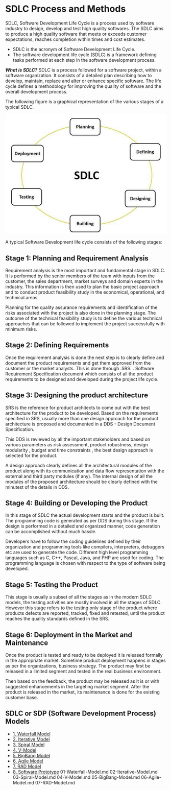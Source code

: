 # SDLC Process and Methods
SDLC, Software Development Life Cycle is a process used by software industry to design, develop and test high quality softwares. The SDLC aims to produce a high quality software that meets or exceeds customer expectations, reaches completion within times and cost estimates.

- SDLC is the acronym of Software Development Life Cycle.
- The software development life cycle (SDLC) is a framework defining tasks performed at each step in the software development process.

***What is SDLC?***
SDLC is a process followed for a software project, within a software organization. It consists of a detailed plan describing how to develop, maintain, replace and alter or enhance specific software. The life cycle defines a methodology for improving the quality of software and the overall development process.

The following figure is a graphical representation of the various stages of a typical SDLC.

![GitHub Logo](images/SDLC-Life-Cycle.JPG)

A typical Software Development life cycle consists of the following stages:

## Stage 1: Planning and Requirement Analysis
Requirement analysis is the most important and fundamental stage in SDLC. It is performed by the senior members of the team with inputs from the customer, the sales department, market surveys and domain experts in the industry. This information is then used to plan the basic project approach and to conduct product feasibility study in the economical, operational, and technical areas.

Planning for the quality assurance requirements and identification of the risks associated with the project is also done in the planning stage. The outcome of the technical feasibility study is to define the various technical approaches that can be followed to implement the project successfully with minimum risks.

## Stage 2: Defining Requirements
Once the requirement analysis is done the next step is to clearly define and document the product requirements and get them approved from the customer or the market analysts. This is done through .SRS. . Software Requirement Specification document which consists of all the product requirements to be designed and developed during the project life cycle.

## Stage 3: Designing the product architecture
SRS is the reference for product architects to come out with the best architecture for the product to be developed. Based on the requirements specified in SRS, usually more than one design approach for the product architecture is proposed and documented in a DDS - Design Document Specification.

This DDS is reviewed by all the important stakeholders and based on various parameters as risk assessment, product robustness, design modularity , budget and time constraints , the best design approach is selected for the product.

A design approach clearly defines all the architectural modules of the product along with its communication and data flow representation with the external and third party modules (if any). The internal design of all the modules of the proposed architecture should be clearly defined with the minutest of the details in DDS.

## Stage 4: Building or Developing the Product
In this stage of SDLC the actual development starts and the product is built. The programming code is generated as per DDS during this stage. If the design is performed in a detailed and organized manner, code generation can be accomplished without much hassle.

Developers have to follow the coding guidelines defined by their organization and programming tools like compilers, interpreters, debuggers etc are used to generate the code. Different high level programming languages such as C, C++, Pascal, Java, and PHP are used for coding. The programming language is chosen with respect to the type of software being developed.

## Stage 5: Testing the Product
This stage is usually a subset of all the stages as in the modern SDLC models, the testing activities are mostly involved in all the stages of SDLC. However this stage refers to the testing only stage of the product where products defects are reported, tracked, fixed and retested, until the product reaches the quality standards defined in the SRS.

## Stage 6: Deployment in the Market and Maintenance
Once the product is tested and ready to be deployed it is released formally in the appropriate market. Sometime product deployment happens in stages as per the organizations, business strategy. The product may first be released in a limited segment and tested in the real business environment.

Then based on the feedback, the product may be released as it is or with suggested enhancements in the targeting market segment. After the product is released in the market, its maintenance is done for the existing customer base.

## SDLC or SDP (Software Development Process) Models
- [1. Waterfall Model]()
- [2. Iterative Model]()
- [3. Spiral Model]()
- [4. V-Model]()
- [5. BigBang Model]()
- [6. Agile Model]()
- [7. RAD Model]()
- [8. Software Prototype](08-Software-Prototype.md)
01-Waterfall-Model.md
02-Iterative-Model.md
03-Spiral-Model.md
04-V-Model.md
05-BigBang-Model.md
06-Agile-Model.md
07-RAD-Model.md

